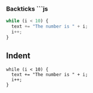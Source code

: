 ### Backticks \`\`\`js

```js
while (i < 10) {
  text += "The number is " + i;
  i++;
}
```

## Indent `	`

	while (i < 10) {
	  text += "The number is " + i;
	  i++;
	}
